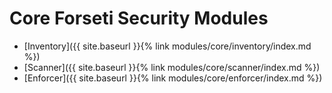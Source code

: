# Core Forseti Security Modules
 * [Inventory]({{ site.baseurl }}{% link modules/core/inventory/index.md %})
 * [Scanner]({{ site.baseurl }}{% link modules/core/scanner/index.md %})
 * [Enforcer]({{ site.baseurl }}{% link modules/core/enforcer/index.md %})
